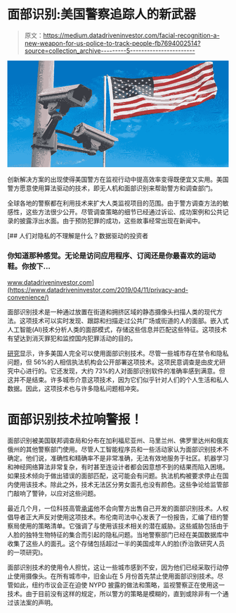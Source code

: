 # 面部识别:美国警察追踪人的新武器

> 原文：<https://medium.datadriveninvestor.com/facial-recognition-a-new-weapon-for-us-police-to-track-people-fb7694002514?source=collection_archive---------5----------------------->

![](img/e9e19bb4ddd38df3992a72e2e2c804ba.png)

创新解决方案的出现使得美国警方在监视行动中提高效率变得既便宜又实用。美国警方愿意使用算法驱动的技术，即无人机和面部识别来帮助警方和调查部门。

全球各地的警察都在利用技术来扩大人类监视项目的范围。由于警方调查方法的敏感性，这些方法很少公开。尽管调查策略的细节已经通过诉讼、成功案例和公共记录的披露浮出水面。由于预防犯罪的成功，这些故事经常出现在新闻中。

[](https://www.datadriveninvestor.com/2019/04/11/privacy-and-convenience/) [## 人们对隐私的不理解是什么？数据驱动的投资者

### 你知道那种感觉。无论是访问应用程序、订阅还是你最喜欢的运动鞋。你按下…

www.datadriveninvestor.com](https://www.datadriveninvestor.com/2019/04/11/privacy-and-convenience/) 

面部识别技术是一种通过放置在街道和拥挤区域的静态摄像头扫描人类的现代方法。这项技术可以实时发现、跟踪和扫描走过公共广场或街道的人的面部。嵌入式人工智能(AI)技术分析人类的面部模式，存储这些信息并匹配这些特征。这项技术有望达到消灭罪犯和监控国内犯罪活动的目的。

[研究](https://www.wired.com/story/poll-americans-trust-police-facial-recognition/)显示，许多美国人完全可以使用面部识别技术。尽管一些城市存在禁令和隐私问题，但 56%的人相信执法机构会公开部署这项技术。这项民意调查是由皮尤研究中心进行的。它还发现，大约 73%的人对面部识别软件的准确率感到满意。但这并不是结束。许多城市介意这项技术，因为它们似乎针对人们的个人生活和私人数据。因此，这项技术也与许多隐私问题相冲突。

# **面部识别技术拉响警报！**

面部识别被美国联邦调查局和分布在加利福尼亚州、马里兰州、佛罗里达州和俄亥俄州的其他警察部门使用。尽管人工智能程序员和一些活动家认为面部识别技术不确定。他们说，准确性和精确率不是非常准确，无法有效地服务于社区。机器学习和神经网络算法非常复杂，有时甚至连设计者都会因意想不到的结果而陷入困境。如果技术倾向于做出错误的面部匹配，这可能会有问题。执法机构被要求停止在国内使用该技术。除此之外，技术无法区分男女面孔也没有颜色。这些争论给监管部门敲响了警钟，以应对这些问题。

最近几个月，一位科技高管[承诺](https://www.nbcnews.com/news/us-news/facial-recognition-gives-police-powerful-new-tracking-tool-it-s-n894936)他不会向警方出售自己开发的面部识别技术。人权倡导者正大声反对使用这项技术。布伦南司法中心发表了一份报告，汇编了纽约警察局使用的策略清单。它强调了与使用该技术相关的潜在威胁。这些威胁包括由于人脸的独特生物特征的集合而引起的隐私问题。当地警察部门已经在美国数据库中收集了这些人的面孔。这个存储包括超过一半的美国成年人的脸(乔治敦研究人员的一项研究)。

面部识别技术的使用令人担忧，这让一些城市感到不安，因为他们已经采取行动停止使用摄像头。在所有城市中，旧金山在 5 月份首先禁止使用面部识别技术。尽管如此，纽约市议会正在迫使 NYPD 披露的做法和策略，监视警察正在使用这一技术。由于目前没有这样的规定，所以警方的策略是模糊的，直到或除非有一个通过该法案的声明。